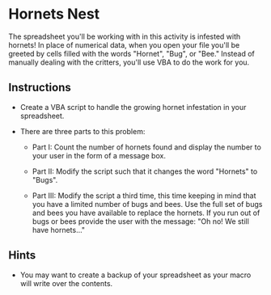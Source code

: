 # Hornets Nest

The spreadsheet you'll be working with in this activity is infested with hornets! In place of numerical data, when you open your file you'll be greeted by cells filled with the words "Hornet", "Bug", or "Bee." Instead of manually dealing with the critters, you'll use VBA to do the work for you.

## Instructions

* Create a VBA script to handle the growing hornet infestation in your spreadsheet.

* There are three parts to this problem:

  * Part I: Count the number of hornets found and display the number to your user in the form of a message box.

  * Part II: Modify the script such that it changes the word "Hornets" to "Bugs".

  * Part III: Modify the script a third time, this time keeping in mind that you have a limited number of bugs and bees. Use the full set of bugs and bees you have available to replace the hornets. If you run out of bugs or bees provide the user with the message: "Oh no! We still have hornets..."

## Hints

* You may want to create a backup of your spreadsheet as your macro will write over the contents.


